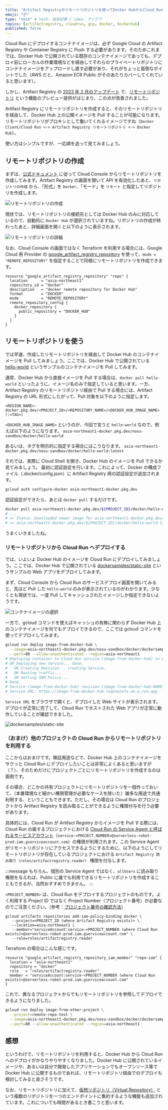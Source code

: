 ```yaml
---
title: "Artifact Registryのリモートリポジトリを使ってDocker HubからCloud Runへのお手軽デプロイ"
emoji: "📦"
type: "tech" # tech: 技術記事 / idea: アイデア
topics: [artifactregistry, cloudrun, gcp, docker, dockerhub]
published: false
---
```


Cloud Run にデプロイするコンテナイメージは、必ず Google Cloud の Artifact Registry や Container Registry に Push する必要があります。そのためこれまでは、Docker Hub で公開されている既存のコンテナイメージであっても、デプロイ前にローカルの作業環境などを経由してそれらのプライベートリポジトリにコンテナイメージをアップロードし直す必要があり、それがちょっと面倒なポイントでした（AWS だと、Amazon ECR Public がそのあたりカバーしてくれていると思います）。

しかし、Artifact Registry の [2023 年 2 月のアップデート](https://cloud.google.com/artifact-registry/docs/release-notes#February_14_2023) で、[リモートリポジトリ](https://cloud.google.com/artifact-registry/docs/repositories/remote-repo) という機能のプレビュー提供がはじまり、この点が改善されました。

Artifact Registry にリモートリポジトリを作成すると、そのリモートリポジトリを経由して、Docker Hub 上の公開イメージを Pull することが可能になります。リモートリポジトリがプロキシとして働いてくれるイメージですね（`Docker Client/Cloud Run <-> Artifact Registry リモートリポジトリ <-> Docker Hub`）。

使い方はシンプルですが、一応順を追って見てみましょう。


## リモートリポジトリの作成

まずは、[公式ドキュメント](https://cloud.google.com/artifact-registry/docs/repositories/remote-repo?hl=ja) に従って Cloud Console からリモートリポジトリを作成してみます。Artifact Registry の画面を開いて API を有効化したあと、`リポジトリの作成` から、「形式」を `Docker`、「モード」を `リモート` と指定してリポジトリを作成します。

![リモートリポジトリの作成](/images/cloud-run-deploy-from-docker-hub/create-remote-repo.png)

現状では、リモートリポジトリの接続先としては Docker Hub のみに対応しているので、自動的に `Docker Hub` が選択されていますね。リポジトリの作成が終わったあと、詳細画面を開くと以下のように表示されます。

![リモートリポジトリの詳細](/images/cloud-run-deploy-from-docker-hub/remote-repo-details.png)

なお、Cloud Console の画面ではなく Terraform を利用する場合には、Google Cloud 用 Provider の [google_artifact_registry_repository](https://registry.terraform.io/providers/hashicorp/google/latest/docs/resources/artifact_registry_repository) を使って、`mode = "REMOTE_REPOSITORY"` を指定することで同様にリモートリポジトリを作成できます。

```
resource "google_artifact_registry_repository" "repo" {
  location      = "asia-northeast1"
  repository_id = "docker"
  description   = "docker remote repository for Docker Hub"
  format        = "DOCKER"
  mode          = "REMOTE_REPOSITORY"
  remote_repository_config {
    docker_repository {
      public_repository = "DOCKER_HUB"
    }
  }
}
```


## リモートリポジトリを使う

では早速、作成したリモートリポジトリを経由して Docker Hub のコンテナイメージを Pull してみましょう。ここでは、Docker Hub で公開されている [hello-world](https://hub.docker.com/_/hello-world) というサンプルのコンテナイメージを Pull してみます。

通常、Docker Hub から直接イメージを Pull する場合は、`docker pull hello-world` といったように、イメージ名のみで指定していると思います。一方、Artifact Registry のリモートリポジトリ経由で Pull する場合には、Artifact Registry の URL 形式にしたがって、Pull 対象を以下のように指定します。

`<REGION_NAME>-docker.pkg.dev/<PROJECT_ID>/<REPOSITORY_NAME>/<DOCKER_HUB_IMAGE_NAME>(:<TAG>)`

`<DOCKER_HUB_IMAGE_NAME>` というのが、今回で言うと `hello-world` なので、例えば以下のようになります。
`asia-northeast1-docker.pkg.dev/nosu-sandbox/docker/hello-world`

あるいは、タグを明示的に指定する場合にはこうなります。
`asia-northeast1-docker.pkg.dev/nosu-sandbox/docker/hello-world:latest`

それでは、実際に Cloud Shell を開き、Docker Hub のイメージを Pull できるか見てみましょう。
最初に認証設定を行います。これによって、Docker の構成ファイル（.docker/config.json）に Artifact Registry 用の認証設定が追加されます。

```bash
gcloud auth configure-docker asia-northeast1-docker.pkg.dev 
```

認証設定ができたら、あとは `docker pull` するだけです。

```bash
docker pull asia-northeast1-docker.pkg.dev/${PROJECT_ID}/docker/hello-world
# ...
# => Status: Downloaded newer image for asia-northeast1-docker.pkg.dev/<PROJECT_ID>/docker/hello-world:latest
# => asia-northeast1-docker.pkg.dev/${PROJECT_ID}/docker/hello-world:latest
```

うまくいきましたね。


### リモートリポジトリから Cloud Run へデプロイする

では、いよいよ Docker Hub のイメージを Cloud Run にデプロイしてみましょう。ここでは、Docker Hub で公開されている [dockersamples/static-site](https://hub.docker.com/r/dockersamples/static-site) というサンプルの Web アプリをデプロイしてみます。

まず、Cloud Console から Cloud Run のサービスデプロイ画面を開いてみると、先ほど Pull した `hello-world` のみが表示されているのがわかります。少なくとも現状では、一度 Pull してキャッシュされたイメージしか指定できないようです。

![コンテナイメージの選択](/images/cloud-run-deploy-from-docker-hub/container-image-select.png)

一方で、gcloud コマンドを使えばキャッシュの有無に関わらず Docker Hub 上のコンテナイメージを何でもデプロイできるので、ここでは gcloud コマンドを使ってデプロイしてみます。

```bash
gcloud run deploy image-from-docker-hub \
  --image=asia-northeast1-docker.pkg.dev/nosu-sandbox/docker/dockersamples/static-site \
  --port=80 --allow-unauthenticated --region=asia-northeast1
# Deploying container to Cloud Run service [image-from-docker-hub] in project [nosu-sandbox] region [asia-northeast1]
# OK Deploying new service... Done.                                                                   
#   OK Creating Revision... Creating Service.
#   OK Routing traffic...
#   OK Setting IAM Policy...
# Done.
# Service [image-from-docker-hub] revision [image-from-docker-hub-00001-kuc] has been deployed and is serving 100 percent of traffic.
# Service URL: https://image-from-docker-hub-laqxooze7a-an.a.run.app
```

`Service URL` をブラウザで開くと、デプロイした Web サイトが表示されます。
デプロイが正常に完了して、Cloud Run でホストされた Web アプリが正常に動作していることが確認できました。

![dockersamples/static-site](/images/cloud-run-deploy-from-docker-hub/hello-docker.png)


### （おまけ）他のプロジェクトの Cloud Run からリモートリポジトリを利用する

ここからはおまけです。検証用途などで、Docker Hub 上のコンテナイメージをサクッと Cloud Run にデプロイしたいことは非常によくあると思いますが（？）、そのためだけにプロジェクトごとにリモートリポジトリを作成するのは面倒です。

その場合、どこかの共有プロジェクトにリモートリポジトリを一個作っておいて、（本番環境など細かい権限管理が必要なケースを除いた）雑多な用途で共通利用する、ということもできます。ただし、その場合は Cloud Run のプロジェクトから Artifact Registry を読み取ることができるように権限付与を行う必要があります。

具体的には、Cloud Run が Artifact Registry からイメージを Pull する際には、Cloud Run の属するプロジェクトにおける [Cloud Run の Service Agent と呼ばれるサービスアカウント](https://cloud.google.com/iam/docs/service-agents#google-cloud-run-service-agent)（`service-<PROJECT_NUMBER>@serverless-robot-prod.iam.gserviceaccount.com`）の権限が利用されます。この Service Agent がリモートリポジトリにアクセスできるようにするために、以下のようにしてリモートリポジトリが存在しているプロジェクトにおける `Artifact Registry 読み取り（roles/artifactregistry.reader）` 権限を付与します。

:::message
もちろん、個別の Service Agent ではなく、`allUsers` に読み取り権限を与えれば、Public に誰でも利用できるリモートリポジトリを作成することもできるが、当然おすすめできません。
:::


`<PROJECT_NUMBER>` は、Cloud Run をデプロイするプロジェクトのものです。よく利用する Project ID ではなく Project Number（プロジェクト番号）が必要なのでご注意ください。（参考：[プロジェクト番号の確認方法](https://cloud.google.com/resource-manager/docs/creating-managing-projects?hl=ja#identifying_projects)）

```
gcloud artifacts repositories add-iam-policy-binding docker \
   --project=<PROJECT_ID (where Artifact Registry exists)> \
   --location=asia-northeast1 \
   --member="serviceAccount:service-<PROJECT_NUMBER (where Cloud Run exists)>@serverless-robot-prod.iam.gserviceaccount.com" \
   --role=roles/artifactregistry.reader
```

Terraform の場合はこんな感じです。

```
resource "google_artifact_registry_repository_iam_member" "repo-iam" {
  location = "asia-northeast1"
  repository = "docker"
  role   = "roles/artifactregistry.reader"
  member = "serviceAccount:service-<PROJECT_NUMBER (where Cloud Run exists)>@serverless-robot-prod.iam.gserviceaccount.com"
}
```

これで、異なるプロジェクトからでもリモートリポジトリを参照してデプロイできるようになりました。

```bash
gcloud run deploy image-from-other-project \
  --project=remote-repo-test \
  --image=asia-northeast1-docker.pkg.dev/nosu-sandbox/docker/dockersamples/static-site \
  --port=80 --allow-unauthenticated --region=asia-northeast1
```

## 感想

というわけで、リモートリポジトリを利用すると、Docker Hub から Cloud Run へのデプロイがかなりやりやすくなりました。Docker Hub に公開されているイメージや、あるいは自分で開発したアプリケーションでもオープンソース等で Docker Hub に公開するものであれば、リモートリポジトリ経由でのデプロイも検討してみると良さそうです。

なお、リモートリポジトリに加えて、[仮想リポジトリ（Virtual Repository）](https://cloud.google.com/artifact-registry/docs/repositories/virtual-repo?hl=ja) という複数のリポジトリを一つのエンドポイントに集約するような機能も追加されています。これについても時間があるとき書こうと思います。
